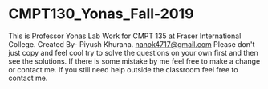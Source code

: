# CMPT130_Yonas_Fall-2019
This is Professor Yonas Lab Work for CMPT 135 at Fraser International College. 
Created By- Piyush Khurana. <nanok4717@gmail.com>
Please don't just copy and feel cool try to solve the questions on your own first and then see the solutions.
If there is some mistake by me feel free to make a change or contact me.
If you still need help outside the classroom feel free to contact me.
